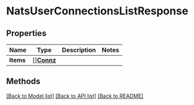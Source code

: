 # NatsUserConnectionsListResponse

## Properties

Name | Type | Description | Notes
------------ | ------------- | ------------- | -------------
**Items** | [][**Connz**](Connz.md) |  | 

## Methods


[[Back to Model list]](../README.md#documentation-for-models) [[Back to API list]](../README.md#documentation-for-api-endpoints) [[Back to README]](../README.md)


